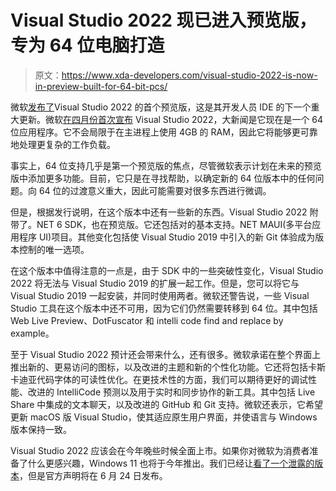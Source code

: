 # Visual Studio 2022 现已进入预览版，专为 64 位电脑打造

> 原文：<https://www.xda-developers.com/visual-studio-2022-is-now-in-preview-built-for-64-bit-pcs/>

微软[发布了](https://devblogs.microsoft.com/visualstudio/visual-studio-2022-preview-1-now-available/)Visual Studio 2022 的首个预览版，这是其开发人员 IDE 的下一个重大更新。微软[在四月份首次宣布](https://devblogs.microsoft.com/visualstudio/visual-studio-2022/) Visual Studio 2022，大新闻是它现在是一个 64 位应用程序。它不会局限于在主进程上使用 4GB 的 RAM，因此它将能够更可靠地处理更复杂的工作负载。

事实上，64 位支持几乎是第一个预览版的焦点，尽管微软表示计划在未来的预览版中添加更多功能。目前，它只是在寻找帮助，以确定新的 64 位版本中的任何问题。向 64 位的过渡意义重大，因此可能需要对很多东西进行微调。

但是，根据发行说明，在这个版本中还有一些新的东西。Visual Studio 2022 附带了。NET 6 SDK，也在预览版。它还包括对的基本支持。NET MAUI(多平台应用程序 UI)项目。其他变化包括使 Visual Studio 2019 中引入的新 Git 体验成为版本控制的唯一选项。

在这个版本中值得注意的一点是，由于 SDK 中的一些突破性变化，Visual Studio 2022 将无法与 Visual Studio 2019 的扩展一起工作。但是，您可以将它与 Visual Studio 2019 一起安装，并同时使用两者。微软还警告说，一些 Visual Studio 工具在这个版本中还不可用，因为它们仍然需要转移到 64 位。其中包括 Web Live Preview、DotFuscator 和 intelli code find and replace by example。

至于 Visual Studio 2022 预计还会带来什么，还有很多。微软承诺在整个界面上推出新的、更易访问的图标，以及改进的主题和新的个性化功能。它还将包括卡斯卡迪亚代码字体的可读性优化。在更技术性的方面，我们可以期待更好的调试性能、改进的 IntelliCode 预测以及用于实时和同步协作的新工具。其中包括 Live Share 中集成的文本聊天，以及改进的 GitHub 和 Git 支持。微软还表示，它希望更新 macOS 版 Visual Studio，使其适应原生用户界面，并使语言与 Windows 版本保持一致。

Visual Studio 2022 应该会在今年晚些时候全面上市。如果你对微软为消费者准备了什么更感兴趣，Windows 11 也将于今年推出。我们已经让[看了一个泄露的版本](https://www.xda-developers.com/hands-on-windows-11/)，但是官方声明将在 6 月 24 日发布。